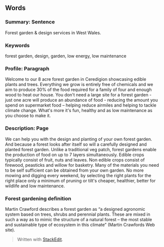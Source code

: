 ## Words

### Summary: Sentence

Forest garden & design services in West Wales.

### Keywords

forest garden, design, garden, low energy, low maintenance

### Profile: Paragraph
Welcome to our 8 acre forest garden in Ceredigion showcasing edible plants and trees. Everything we grow is entirely free of chemicals and we aim to produce 30% of the food required for a family of four and enough wood to heat our house. You don't need a large site for a forest garden - just one acre will produce an abundance of food - reducing the amount you spend on supermarket food – helping reduce airmiles and helping to tackle climate change. What's more it's fun, healthy and as low maintenance as you choose to make it.
### Description: Page
 We can help you with the design and planting of your own forest garden. And because a forest looks after itself so will a carefully designed and planted forest garden. Unlike a traditional veg patch, forest gardens enable the production of food on up to 7 layers simultaneously. Edible crops typically consist of fruit, nuts and leaves. Non edible crops consist of firewood, peasticks and willow for basketry. Many of the materials you need to be self sufficient can be obtained from your own garden. No more mowing and digging every weekend, by selecting the right plants for the right place only a minimum of pruning or tiIt's cheaper, healthier, better for wildlife and low maintenance.
### Forest gardening definition
Martin Crawford describes a forest garden as “a designed agronomic system based on trees, shrubs and perennial plants. These are mixed in such a way as to mimic the structure of a natural forest – the most stable and sustainable type of ecosystem in this climate” (Martin Crawfords Web site). 

> Written with [StackEdit](https://stackedit.io/).
<!--stackedit_data:
eyJoaXN0b3J5IjpbLTgyMzIwMDY3MCwtMTY3ODY2NzM3MF19
-->